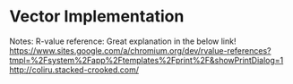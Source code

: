 # Vector Implementation

Notes: 
R-value reference: Great explanation in the below link!
https://www.sites.google.com/a/chromium.org/dev/rvalue-references?tmpl=%2Fsystem%2Fapp%2Ftemplates%2Fprint%2F&showPrintDialog=1
http://coliru.stacked-crooked.com/

